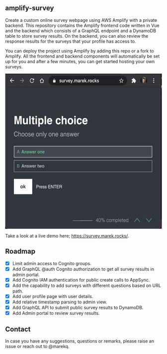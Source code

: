 amplify-survey
--------------

Create a custom online survey webpage using AWS Amplify with a private backend. This repository contains the Amplify frontend code written in Vue and the backend which consists of a GraphQL endpoint and a DynamoDB table to store survey results. On the backend, you can also review the response results for the surveys that your profile has access to. 

You can deploy the project using Amplify by adding this repo or a fork to Amplify. All the frontend and backend components will automatically be set up for you and after a few minutes, you can get started hosting your own surveys. 


<img align = "center" src = "./docs/website.png" height = "500px">


Take a look at a live demo here; https://survey.marek.rocks/. 


Roadmap
-------

- [X] Limit admin access to Cognito groups. 
- [X] Add GraphQL @auth Cognito authorization to get all survey results in admin portal.
- [X] Add Cognito IAM authentication for public create calls to AppSync. 
- [X] Add the capability to add surveys with different questions based on URL path.
- [X] Add user profile page with user details. 
- [X] Add relative timestamp parsing to admin view. 
- [X] Add GraphQL API to submit public survey results to DynamoDB. 
- [X] Add Admin portal to review survey results. 

Contact
-------

In case you have any suggestions, questions or remarks, please raise an issue or reach out to @marekq.
